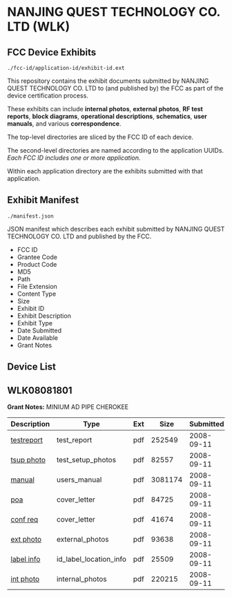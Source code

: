 # NANJING QUEST TECHNOLOGY CO. LTD (WLK)
## FCC Device Exhibits

```
./fcc-id/application-id/exhibit-id.ext
```

This repository contains the exhibit documents submitted by NANJING QUEST TECHNOLOGY CO. LTD to (and published by) the FCC as part of the device certification process.

These exhibits can include **internal photos**, **external photos**, **RF test reports**, **block diagrams**, **operational descriptions**, **schematics**, **user manuals**, and various **correspondence**.

The top-level directories are sliced by the FCC ID of each device.

The second-level directories are named according to the application UUIDs. *Each FCC ID includes one or more application.*

Within each application directory are the exhibits submitted with that application. 

## Exhibit Manifest

```
./manifest.json
```

JSON manifest which describes each exhibit submitted by NANJING QUEST TECHNOLOGY CO. LTD and published by the FCC.

- FCC ID
- Grantee Code
- Product Code
- MD5
- Path
- File Extension
- Content Type
- Size
- Exhibit ID
- Exhibit Description
- Exhibit Type
- Date Submitted
- Date Available
- Grant Notes

## Device List
## WLK08081801
**Grant Notes:** MINIUM AD PIPE CHEROKEE

| Description | Type | Ext | Size | Submitted | Available |
| ----------- | ---- | --- | ---- | --------- | --------- |
| [testreport](WLK08081801/e0c03d434c2833e0a61000a226d3ec14/999260.pdf) | test_report | pdf | 252549 | 2008-09-11 | 2008-09-11 |
| [tsup photo](WLK08081801/e0c03d434c2833e0a61000a226d3ec14/999261.pdf) | test_setup_photos | pdf | 82557 | 2008-09-11 | 2008-09-11 |
| [manual](WLK08081801/e0c03d434c2833e0a61000a226d3ec14/999262.pdf) | users_manual | pdf | 3081174 | 2008-09-11 | 2008-09-11 |
| [poa](WLK08081801/e0c03d434c2833e0a61000a226d3ec14/999255.pdf) | cover_letter | pdf | 84725 | 2008-09-11 | 2008-09-11 |
| [conf req](WLK08081801/e0c03d434c2833e0a61000a226d3ec14/999256.pdf) | cover_letter | pdf | 41674 | 2008-09-11 | 2008-09-11 |
| [ext photo](WLK08081801/e0c03d434c2833e0a61000a226d3ec14/999257.pdf) | external_photos | pdf | 93638 | 2008-09-11 | 2008-09-11 |
| [label info](WLK08081801/e0c03d434c2833e0a61000a226d3ec14/999259.pdf) | id_label_location_info | pdf | 25509 | 2008-09-11 | 2008-09-11 |
| [int photo](WLK08081801/e0c03d434c2833e0a61000a226d3ec14/999258.pdf) | internal_photos | pdf | 220215 | 2008-09-11 | 2008-09-11 |
